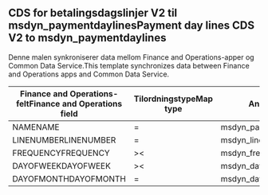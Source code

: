## <a name="payment-day-lines-cds-v2-to-msdyn_paymentdaylines"></a><span data-ttu-id="3c164-101">CDS for betalingsdagslinjer V2 til msdyn_paymentdaylines</span><span class="sxs-lookup"><span data-stu-id="3c164-101">Payment day lines CDS V2 to msdyn_paymentdaylines</span></span>

<span data-ttu-id="3c164-102">Denne malen synkroniserer data mellom Finance and Operations-apper og Common Data Service.</span><span class="sxs-lookup"><span data-stu-id="3c164-102">This template synchronizes data between Finance and Operations apps and Common Data Service.</span></span>

<span data-ttu-id="3c164-103">Finance and Operations-felt</span><span class="sxs-lookup"><span data-stu-id="3c164-103">Finance and Operations field</span></span> | <span data-ttu-id="3c164-104">Tilordningstype</span><span class="sxs-lookup"><span data-stu-id="3c164-104">Map type</span></span> | <span data-ttu-id="3c164-105">Annet Dynamics 365-felt</span><span class="sxs-lookup"><span data-stu-id="3c164-105">Other Dynamics 365 field</span></span> | <span data-ttu-id="3c164-106">Standardverdi</span><span class="sxs-lookup"><span data-stu-id="3c164-106">Default value</span></span>
---|---|---|---
<span data-ttu-id="3c164-107">NAME</span><span class="sxs-lookup"><span data-stu-id="3c164-107">NAME</span></span> | = | <span data-ttu-id="3c164-108">msdyn_paymentday.msdyn_name</span><span class="sxs-lookup"><span data-stu-id="3c164-108">msdyn_paymentday.msdyn_name</span></span> | 
<span data-ttu-id="3c164-109">LINENUMBER</span><span class="sxs-lookup"><span data-stu-id="3c164-109">LINENUMBER</span></span> | = | <span data-ttu-id="3c164-110">msdyn_linenumber</span><span class="sxs-lookup"><span data-stu-id="3c164-110">msdyn_linenumber</span></span> | 
<span data-ttu-id="3c164-111">FREQUENCY</span><span class="sxs-lookup"><span data-stu-id="3c164-111">FREQUENCY</span></span> | >< | <span data-ttu-id="3c164-112">msdyn_frequency</span><span class="sxs-lookup"><span data-stu-id="3c164-112">msdyn_frequency</span></span> | 
<span data-ttu-id="3c164-113">DAYOFWEEK</span><span class="sxs-lookup"><span data-stu-id="3c164-113">DAYOFWEEK</span></span> | >< | <span data-ttu-id="3c164-114">msdyn_dayofweek</span><span class="sxs-lookup"><span data-stu-id="3c164-114">msdyn_dayofweek</span></span> | 
<span data-ttu-id="3c164-115">DAYOFMONTH</span><span class="sxs-lookup"><span data-stu-id="3c164-115">DAYOFMONTH</span></span> | = | <span data-ttu-id="3c164-116">msdyn_dayofmonth</span><span class="sxs-lookup"><span data-stu-id="3c164-116">msdyn_dayofmonth</span></span> | 
